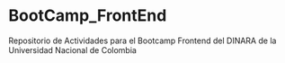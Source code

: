 # BootCamp_FrontEnd
Repositorio de Actividades para el Bootcamp Frontend del DINARA de la Universidad Nacional de Colombia
